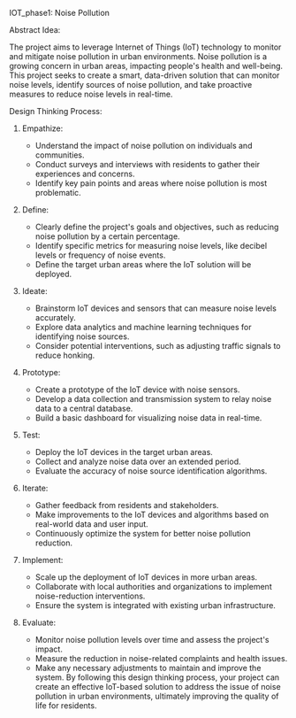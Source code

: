 IOT_phase1: Noise Pollution

Abstract Idea:

The project aims to leverage Internet of Things (IoT) technology to monitor and mitigate noise pollution in urban environments. Noise pollution is a growing concern in urban areas, impacting people's health and well-being. This project seeks to create a smart, data-driven solution that can monitor noise levels, identify sources of noise pollution, and take proactive measures to reduce noise levels in real-time.

Design Thinking Process:

1. Empathize:
   - Understand the impact of noise pollution on individuals and communities.
   - Conduct surveys and interviews with residents to gather their experiences and concerns.
   - Identify key pain points and areas where noise pollution is most problematic.

2. Define:
   - Clearly define the project's goals and objectives, such as reducing noise pollution by a certain percentage.
   - Identify specific metrics for measuring noise levels, like decibel levels or frequency of noise events.
   - Define the target urban areas where the IoT solution will be deployed.

3. Ideate:
   - Brainstorm IoT devices and sensors that can measure noise levels accurately.
   - Explore data analytics and machine learning techniques for identifying noise sources.
   - Consider potential interventions, such as adjusting traffic signals to reduce honking.

4. Prototype:
   - Create a prototype of the IoT device with noise sensors.
   - Develop a data collection and transmission system to relay noise data to a central database.
   - Build a basic dashboard for visualizing noise data in real-time.

5. Test:
   - Deploy the IoT devices in the target urban areas.
   - Collect and analyze noise data over an extended period.
   - Evaluate the accuracy of noise source identification algorithms.

6. Iterate:
   - Gather feedback from residents and stakeholders.
   - Make improvements to the IoT devices and algorithms based on real-world data and user input.
   - Continuously optimize the system for better noise pollution reduction.

7. Implement:
   - Scale up the deployment of IoT devices in more urban areas.
   - Collaborate with local authorities and organizations to implement noise-reduction interventions.
   - Ensure the system is integrated with existing urban infrastructure.

8. Evaluate:
   - Monitor noise pollution levels over time and assess the project's impact.
   - Measure the reduction in noise-related complaints and health issues.
   - Make any necessary adjustments to maintain and improve the system.
By following this design thinking process, your project can create an effective IoT-based solution to address the issue of noise pollution in urban environments, ultimately improving the quality of life for residents.
